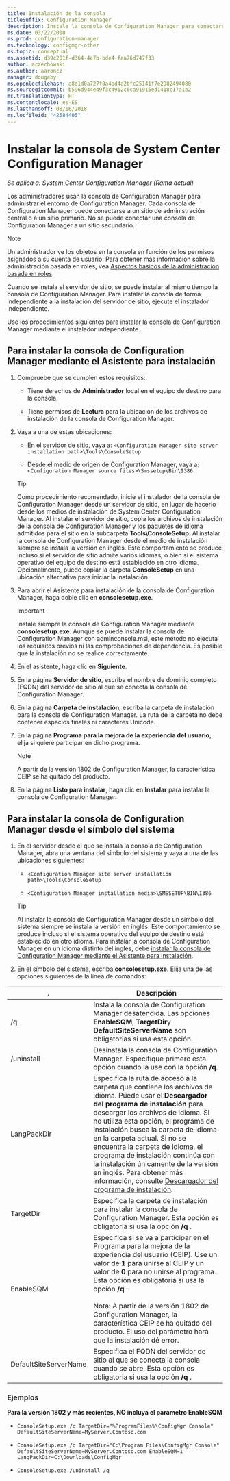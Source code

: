 ```yaml
---
title: Instalación de la consola
titleSuffix: Configuration Manager
description: Instale la consola de Configuration Manager para conectarse a un sitio de administración central o a un sitio primario.
ms.date: 03/22/2018
ms.prod: configuration-manager
ms.technology: configmgr-other
ms.topic: conceptual
ms.assetid: d39c201f-d364-4e7b-bde4-faa76d747f33
author: aczechowski
ms.author: aaroncz
manager: dougeby
ms.openlocfilehash: a8d1d0a727f0a4ad4a2bfc25141f7e2982494080
ms.sourcegitcommit: b596d944e49f3c4912c6ca91915ed1418c17a1a2
ms.translationtype: HT
ms.contentlocale: es-ES
ms.lasthandoff: 08/16/2018
ms.locfileid: "42584405"
---
```

# <a name="install-the-system-center-configuration-manager-console"></a>Instalar la consola de System Center Configuration Manager

*Se aplica a: System Center Configuration Manager (Rama actual)*

Los administradores usan la consola de Configuration Manager para administrar el entorno de Configuration Manager. Cada consola de Configuration Manager puede conectarse a un sitio de administración central o a un sitio primario. No se puede conectar una consola de Configuration Manager a un sitio secundario.

> [!NOTE]  
>  Un administrador ve los objetos en la consola en función de los permisos asignados a su cuenta de usuario. Para obtener más información sobre la administración basada en roles, vea [Aspectos básicos de la administración basada en roles](../../../../core/understand/fundamentals-of-role-based-administration.md).  

 Cuando se instala el servidor de sitio, se puede instalar al mismo tiempo la consola de Configuration Manager. Para instalar la consola de forma independiente a la instalación del servidor de sitio, ejecute el instalador independiente.  

 Use los procedimientos siguientes para instalar la consola de Configuration Manager mediante el instalador independiente.  

## <a name="to-install-the-configuration-manager-console-by-using-the-setup-wizard"></a>Para instalar la consola de Configuration Manager mediante el Asistente para instalación  

1.  Compruebe que se cumplen estos requisitos:  

    -  Tiene derechos de **Administrador** local en el equipo de destino para la consola.  

    -   Tiene permisos de **Lectura** para la ubicación de los archivos de instalación de la consola de Configuration Manager.  

2.  Vaya a una de estas ubicaciones:  

    -   En el servidor de sitio, vaya a: `<Configuration Manager site server installation path>\Tools\ConsoleSetup`  

    -   Desde el medio de origen de Configuration Manager, vaya a: `<Configuration Manager source files>\Smssetup\Bin\I386`  

    > [!TIP]  
    >  Como procedimiento recomendado, inicie el instalador de la consola de Configuration Manager desde un servidor de sitio, en lugar de hacerlo desde los medios de instalación de System Center Configuration Manager. Al instalar el servidor de sitio, copia los archivos de instalación de la consola de Configuration Manager y los paquetes de idioma admitidos para el sitio en la subcarpeta **Tools\ConsoleSetup**. Al instalar la consola de Configuration Manager desde el medio de instalación siempre se instala la versión en inglés. Este comportamiento se produce incluso si el servidor de sitio admite varios idiomas, o bien si el sistema operativo del equipo de destino está establecido en otro idioma. Opcionalmente, puede copiar la carpeta **ConsoleSetup** en una ubicación alternativa para iniciar la instalación.

3.  Para abrir el Asistente para instalación de la consola de Configuration Manager, haga doble clic en **consolesetup.exe**.  

    > [!IMPORTANT]  
    >  Instale siempre la consola de Configuration Manager mediante **consolesetup.exe**. Aunque se puede instalar la consola de Configuration Manager con adminconsole.msi, este método no ejecuta los requisitos previos ni las comprobaciones de dependencia. Es posible que la instalación no se realice correctamente.  

4.  En el asistente, haga clic en **Siguiente**.  

5.  En la página **Servidor de sitio**, escriba el nombre de dominio completo (FQDN) del servidor de sitio al que se conecta la consola de Configuration Manager.  

6.  En la página **Carpeta de instalación**, escriba la carpeta de instalación para la consola de Configuration Manager. La ruta de la carpeta no debe contener espacios finales ni caracteres Unicode.  

7.  En la página **Programa para la mejora de la experiencia del usuario**, elija si quiere participar en dicho programa.  
    > [!Note]  
    > A partir de la versión 1802 de Configuration Manager, la característica CEIP se ha quitado del producto.

8.  En la página **Listo para instalar**, haga clic en **Instalar** para instalar la consola de Configuration Manager.  



## <a name="to-install-the-configuration-manager-console-from-a-command-prompt"></a>Para instalar la consola de Configuration Manager desde el símbolo del sistema  

1.  En el servidor desde el que se instala la consola de Configuration Manager, abra una ventana del símbolo del sistema y vaya a una de las ubicaciones siguientes:  

    -   `<Configuration Manager site server installation path>\Tools\ConsoleSetup`  

    -   `<Configuration Manager installation media>\SMSSETUP\BIN\I386`  

    > [!TIP]  
    >  Al instalar la consola de Configuration Manager desde un símbolo del sistema siempre se instala la versión en inglés. Este comportamiento se produce incluso si el sistema operativo del equipo de destino está establecido en otro idioma. Para instalar la consola de Configuration Manager en un idioma distinto del inglés, debe [instalar la consola de Configuration Manager mediante el Asistente para instalación](#to-install-the-configuration-manager-console-by-using-the-setup-wizard).  

2.  En el símbolo del sistema, escriba **consolesetup.exe**. Elija una de las opciones siguientes de la línea de comandos:  

|  .     | Descripción     |
  |-------------|-------------|
  |/q|Instala la consola de Configuration Manager desatendida. Las opciones **EnableSQM**, **TargetDir**y **DefaultSiteServerName** son obligatorias si usa esta opción.|  
  |/uninstall|Desinstala la consola de Configuration Manager. Especifique primero esta opción cuando la use con la opción **/q**.|  
  |LangPackDir|Especifica la ruta de acceso a la carpeta que contiene los archivos de idioma. Puede usar el **Descargador del programa de instalación** para descargar los archivos de idioma. Si no utiliza esta opción, el programa de instalación busca la carpeta de idioma en la carpeta actual. Si no se encuentra la carpeta de idioma, el programa de instalación continúa con la instalación únicamente de la versión en inglés. Para obtener más información, consulte [Descargador del programa de instalación](setup-downloader.md).|  
  |TargetDir|Especifica la carpeta de instalación para instalar la consola de Configuration Manager. Esta opción es obligatoria si usa la opción **/q** .|  
  |EnableSQM|Especifica si se va a participar en el Programa para la mejora de la experiencia del usuario (CEIP). Use un valor de **1** para unirse al CEIP y un valor de **0** para no unirse al programa. Esta opción es obligatoria si usa la opción **/q** .</br></br>Nota: A partir de la versión 1802 de Configuration Manager, la característica CEIP se ha quitado del producto.  El uso del parámetro hará que la instalación dé error.|  
  |DefaultSiteServerName|Especifica el FQDN del servidor de sitio al que se conecta la consola cuando se abre. Esta opción es obligatoria si usa la opción **/q** .|  


  ### <a name="examples"></a>Ejemplos
  **Para la versión 1802 y más recientes, NO incluya el parámetro EnableSQM**
  -  `ConsoleSetup.exe /q TargetDir="%ProgramFiles%\ConfigMgr Console" DefaultSiteServerName=MyServer.Contoso.com`

  -  `ConsoleSetup.exe /q TargetDir="C:\Program Files\ConfigMgr Console" DefaultSiteServerName=MyServer.Contoso.com EnableSQM=1  LangPackDir=C:\Downloads\ConfigMgr`  

  -  `ConsoleSetup.exe /uninstall /q`  
